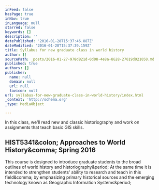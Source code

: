 ```yaml
---
inFeed: false
hasPage: true
inNav: true
inLanguage: null
starred: false
keywords: []
description: ''
datePublished: '2016-01-28T15:37:46.887Z'
dateModified: '2016-01-28T15:37:39.159Z'
title: Syllabus for new graduate class in world history
author: []
sourcePath: _posts/2016-01-27-978d821d-0d08-4e8a-8628-27019d021050.md
published: true
authors: []
publisher:
  name: null
  domain: null
  url: null
  favicon: null
url: syllabus-for-new-graduate-class-in-world-history/index.html
_context: 'http://schema.org'
_type: MediaObject

---
```

In this class, we'll read new and classic historiography and work on  assignments that teach basic GIS skills.

<article style=""><h1>HIST5341&amp;colon; Approaches to World History&amp;comma; Spring 2016</h1><p>This course is designed to introduce graduate students to the broad outlines of world history and historiography&amp;period; At the same time it is intended to strengthen students' ability to research and teach in this field&amp;comma; by emphasizing primary historical sources and the emerging technology known as Geographic Information Systems&amp;period;</p></article>